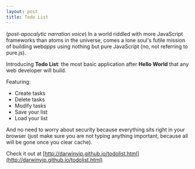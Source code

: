 ```yaml
---
layout: post
title: Todo List
---
```

(*post-apocalytic narration voice*) In a world riddled with more JavaScript frameworks than atoms in the universe, comes a lone soul's futile mission of building web*apps* using nothing but pure JavaScript (no, not referring to pure.js).

Introducing **Todo List**: the most basic application after **Hello World** that any web developer will build.

Featuring:
- Create tasks
- Delete tasks
- Modify tasks
- Save your list
- Load your list

And no need to worry about security because everything sits right in your browser (just make sure you are not typing anything important, because all will be gone once you clear cache).

Check it out at [http://darwinyip.github.io/todolist.html](http://darwinyip.github.io/todolist.html)